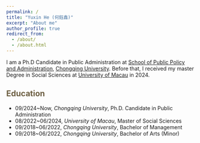 ```yaml
---
permalink: /
title: "Yuxin He (何鈺鑫)"
excerpt: "About me"
author_profile: true
redirect_from: 
  - /about/
  - /about.html
---
```


I am a Ph.D Candidate in Public Administration at [School of Public Policy and Administration](https://cpa.cqu.edu.cn/), [Chongqing University](https://www.cqu.edu.cn). Before that, I received my master Degree in Social Sciences at [University of Macau](https://www.um.edu.mo) in 2024.

<span style="color:#6b5d40">Education</span>
----------

- 09/2024~Now, *Chongqing University*, Ph.D. Candidate in Public Administration
- 08/2022~06/2024, *University of Macau*, Master of Social Sciences
- 09/2018~06/2022, *Chongqing University*, Bachelor of Management
- 09/2018~06/2022, *Chongqing University*, Bachelor of Arts (Minor)


